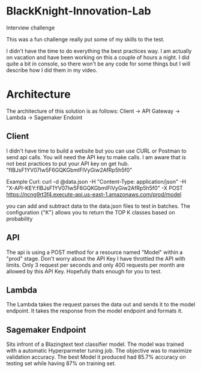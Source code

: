 # BlackKnight-Innovation-Lab
Interview challenge

This was a fun challenge really put some of my skills to the test.

I didn't have the time to do everything the best practices way. I am actually on vacation and have been working on this a couple of hours a night. I did quite a bit in console, so there won't be any code for some things but I will describe how I did them in my video. 


# Architecture

The architecture of this solution is as follows:
  Client -> API Gateway -> Lambda -> Sagemaker Endoint

## Client

I didn't have time to build a website but you can use CURL or Postman to send api calls. You will need the API key to make calls. I am aware that is not best practices to put your API key on get hub. "fIBJsF1YV07Iw5F6GQKGbmlFlVyGiw2AfRp5h5f0"

Example Curl:
curl -d @data.json -H "Content-Type: application/json" -H "X-API-KEY:fIBJsF1YV07Iw5F6GQKGbmlFlVyGiw2AfRp5h5f0" -X POST https://ncng9rt3f4.execute-api.us-east-1.amazonaws.com/prod/model

you can add and subtract data to the data.json files to test in batches. The configuration {"K"} allows you to return the TOP K classes based on probability 


## API

The api is using a POST method for a resource named "Model" within a "prod" stage. Don't worry about the API Key I have throttled the API with limits. Only 3 request per seconds and only 400 requests per month are allowed by this API Key. Hopefully thats enough for you to test.

## Lambda

The Lambda takes the request parses the data out and sends it to the model endpoint. It takes the response from the model endpoint and formats it.

## Sagemaker Endpoint 

Sits infront of a Blazingtext text classifier model. The model was trained with a automatic Hyperparmeter tuning job. The objective was to maximize validation accuracy. The best Model it produced had 85.7% accuracy on testing set while having 87% on training set. 

